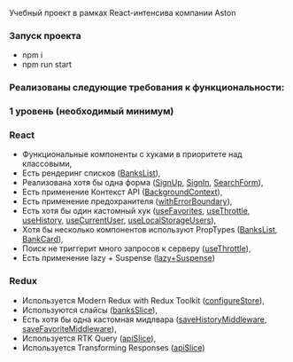 Учебный проект в рамках React-интенсива компании Aston

### Запуск проекта

- npm i
- npm run start

### Реализованы следующие требования к функциональности:

### 1 уровень (необходимый минимум)

### React

- Функциональные компоненты c хуками в приоритете над классовыми,
- Есть рендеринг списков ([BanksList](./src/widgets/BanksList/BanksList.tsx)),
- Реализована хотя бы одна форма ([SignUp](./src/features/auth/signUp/ui/SignUpForm/SignUpForm.tsx), [SignIn](./src/features/auth/signIn/ui/SignInForm/SignInForm.tsx), [SearchForm](./src/features/search/ui/SearchForm/SearchForm.tsx)),
- Есть применение Контекст API ([BackgroundContext](./src/app/index.tsx)),
- Есть применение предохранителя ([withErrorBoundary](./src/index.tsx)),
- Есть хотя бы один кастомный хук ([useFavorites](./src/shared/hooks/useFavorites.ts), [useThrottle](./src/shared/hooks/useThrottle.ts), [useHistory](./src/shared/hooks/useHistory.ts), [useCurrentUser](./src/shared/hooks/useCurrentUser.ts), [useLocalStorageUsers](./src/shared/hooks/useLocalStorageUsers.ts)),
- Хотя бы несколько компонентов используют PropTypes ([BanksList](./src/widgets/BanksList/BanksList.tsx), [BankCard](./src/entities/bank/ui/bank-card/index.tsx)),
- Поиск не триггерит много запросов к серверу ([useThrottle](./src/shared/hooks/useThrottle.ts)),
- Есть применение lazy + Suspense ([lazy+Suspense](./src/app/index.tsx))

### Redux

- Используется Modern Redux with Redux Toolkit ([configureStore](./src/app/redux/store.ts)),
- Используются слайсы ([banksSlice](./src/app/redux/banksSlice.ts)),
- Есть хотя бы одна кастомная мидлвара ([saveHistoryMiddleware](./src/app/redux/middlewares/saveHistoryMiddleware.ts), [saveFavoriteMiddleware](./src/app/redux/middlewares/saveFavoriteMiddleware.ts)),
- Используется RTK Query ([apiSlice](./src/app/redux/apiSlice.ts)),
- Используется Transforming Responses ([apiSlice](./src/app/redux/apiSlice.ts))
